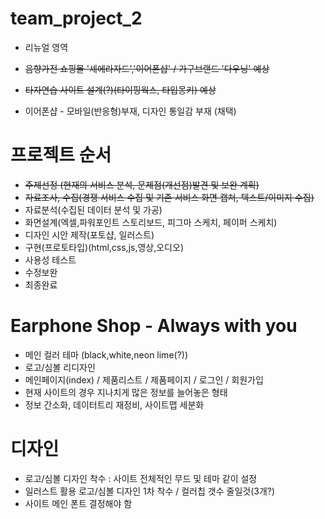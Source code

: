 # team_project_2
- 리뉴얼 영역
- ~~음향가전 쇼핑몰 '셰에라자드','이어폰샵' / 가구브랜드 '다우닝' 예상~~
- ~~타자연습 사이트 설계(?)(타이핑웍스, 타입몽키) 예상~~

- 이어폰샵 - 모바일(반응형)부재, 디자인 통일감 부재 (채택)

# 프로젝트 순서
- ~~주제선정 (현재의 서비스 분석, 문제점(개선점)발견 및 보완 계획)~~
- ~~자료조사, 수집(경쟁 서비스 수집 및 기존 서비스 화면 캡쳐, 텍스트/이미지 수집)~~
- 자료분석(수집된 데이터 분석 및 가공)
- 화면설계(엑셀,파워포인트 스토리보드, 피그마 스케치, 페이퍼 스케치)
- 디자인 시안 제작(포토샵, 일러스트)
- 구현(프로토타입)(html,css,js,영상,오디오)
- 사용성 테스트
- 수정보완
- 최종완료

# Earphone Shop - Always with you
- 메인 컬러 테마 (black,white,neon lime(?))
- 로고/심볼 리디자인
- 메인페이지(index) / 제품리스트 / 제품페이지 / 로그인 / 회원가입
- 현재 사이트의 경우 지나치게 많은 정보를 늘어놓은 형태
- 정보 간소화, 데이터트리 재정비, 사이트맵 세분화

# 디자인
- 로고/심볼 디자인 착수 : 사이트 전체적인 무드 및 테마 같이 설정
- 일러스트 활용 로고/심볼 디자인 1차 착수 / 컬러칩 갯수 줄일것(3개?)
- 사이트 메인 폰트 결정해야 함